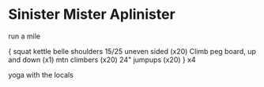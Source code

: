 # Sinister Mister Aplinister

run a mile

{
squat kettle belle shoulders 15/25 uneven sided (x20)
Climb peg board, up and down (x1) 
mtn climbers (x20) 
24" jumpups (x20) 
} x4 

yoga with the locals
